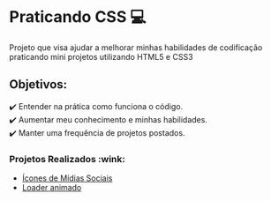 # Praticando CSS :computer:
 Projeto que visa ajudar a melhorar minhas habilidades de codificação praticando mini projetos utilizando HTML5 e CSS3
 ## Objetivos: 
 :heavy_check_mark: Entender na prática como funciona o código.<br>
 :heavy_check_mark: Aumentar meu conhecimento e minhas habilidades.<br>
 :heavy_check_mark: Manter uma frequência de projetos postados.
 

 <h3>Projetos Realizados :wink:</h3>
    <ul>
        <li><a href="https://github.com/codegabys/Praticando-CSS/tree/master/%C3%8Dcones%20de%20m%C3%ADdia%20em%20camadas" target="_blank">Ícones de Mídias Sociais</a></li>
        <li><a href="https://github.com/codegabys/Praticando-CSS/tree/master/Loading" target="_blank">Loader animado</a></li>
    </ul>